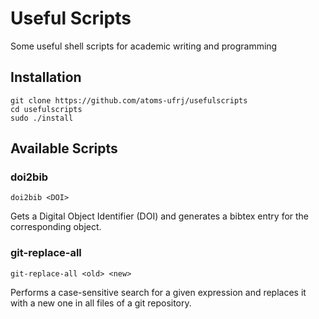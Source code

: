 # Useful Scripts

Some useful shell scripts for academic writing and programming

## Installation

    git clone https://github.com/atoms-ufrj/usefulscripts
    cd usefulscripts
    sudo ./install

## Available Scripts

### doi2bib

    doi2bib <DOI>

Gets a Digital Object Identifier (DOI) and generates a bibtex entry for the corresponding object.

### git-replace-all

	git-replace-all <old> <new>

Performs a case-sensitive search for a given expression and replaces it with a new one in all files
of a git repository.

